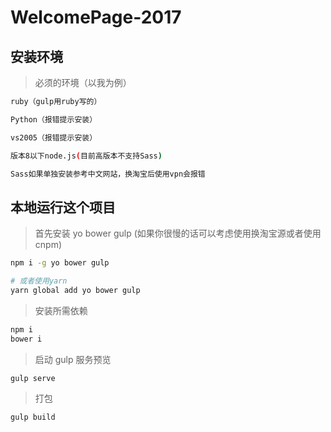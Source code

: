 # WelcomePage-2017

## 安装环境
 
 
> 必须的环境（以我为例）
```bash
ruby（gulp用ruby写的）

Python（报错提示安装）

vs2005（报错提示安装）

版本8以下node.js(目前高版本不支持Sass)

Sass如果单独安装参考中文网站，换淘宝后使用vpn会报错
```
## 本地运行这个项目

> 首先安装 yo bower gulp
> (如果你很慢的话可以考虑使用换淘宝源或者使用 cnpm)

```bash
npm i -g yo bower gulp

# 或者使用yarn
yarn global add yo bower gulp
```

> 安装所需依赖

```bash
npm i
bower i
```

> 启动 gulp 服务预览

```bash
gulp serve
```

> 打包

```bash
gulp build
```
